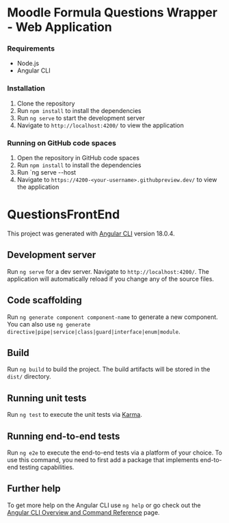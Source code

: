 # Moodle Formula Questions Wrapper - Web Application

### Requirements

- Node.js
- Angular CLI

### Installation

1. Clone the repository
2. Run `npm install` to install the dependencies
3. Run `ng serve` to start the development server
4. Navigate to `http://localhost:4200/` to view the application

### Running on GitHub code spaces

1. Open the repository in GitHub code spaces
2. Run `npm install` to install the dependencies
3. Run `ng serve --host
4. Navigate to `https://4200-<your-username>.githubpreview.dev/` to view the application



# QuestionsFrontEnd

This project was generated with [Angular CLI](https://github.com/angular/angular-cli) version 18.0.4.

## Development server

Run `ng serve` for a dev server. Navigate to `http://localhost:4200/`. The application will automatically reload if you change any of the source files.

## Code scaffolding

Run `ng generate component component-name` to generate a new component. You can also use `ng generate directive|pipe|service|class|guard|interface|enum|module`.

## Build

Run `ng build` to build the project. The build artifacts will be stored in the `dist/` directory.

## Running unit tests

Run `ng test` to execute the unit tests via [Karma](https://karma-runner.github.io).

## Running end-to-end tests

Run `ng e2e` to execute the end-to-end tests via a platform of your choice. To use this command, you need to first add a package that implements end-to-end testing capabilities.

## Further help

To get more help on the Angular CLI use `ng help` or go check out the [Angular CLI Overview and Command Reference](https://angular.dev/tools/cli) page.
